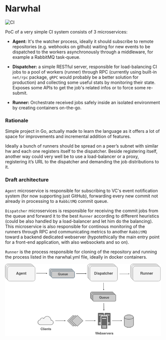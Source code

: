 Narwhal
=======

![CI](https://github.com/codepr/narwhal/workflows/CI/badge.svg)

PoC of a very simple CI system consists of 3 microservices:

- **Agent:** It's the watcher process, ideally it should subscribe to remote
  repositories (e.g. webhooks on github) waiting for new events to be
  dispatched to the workers asynchronously through a middleware, for example a
  RabbitMQ task-queue.

- **Dispatcher:** a simple RESTful server, responsible for load-balancing CI
  jobs to a pool of workers (runner) through RPC (currently using built-in
  `net/rpc` package, `gRPC` would probably be a better solution for production)
  and collecting some useful stats by monitoring their state. Exposes some APIs
  to get the job's related infos or to force some re-submit.

- **Runner:** Orchestrate received jobs safely inside an isolated environment
  by creating containers on-the-go.

### Rationale

Simple project in Go, actually made to learn the language as it offers a lot of
space for improvements and incremental addition of features.

Ideally a bunch of runners should be spread on a peer’s subnet with similar hw
and each one registers itself to the dispatcher. Beside registering itself,
another way could very well be to use a load-balancer or a proxy, registering
it’s URL to the dispatcher and demanding the job distributions to it.

### Draft architecture

`Agent` microservice is responsible for subscribing to VC's event notification
system (for now supporting just GitHub), forwarding every new commit not
already in processing to a `RabbitMQ` commit queue.

`Dispatcher` microservices is responsible for receiving the commit jobs from
the queue and forward it to the best `Runner` according to different heuristics
(could be also handled by a load-balancer and let him do the balancing). This
microservice is also responsible for continous monitoring of the runners
through RPC and communicating metrics to another `RabbitMQ` toward a backend
dedicated webserver (hypotethically the main entry point for a front-end
application, with also websockets and so on).

`Runner` is the process responsible for cloning of the repository and running
the process listed in the narwhal.yml file, ideally in docker containers.

<center><img src="draft-architecture.png" width=550px alt="Draft architecture"></center>
